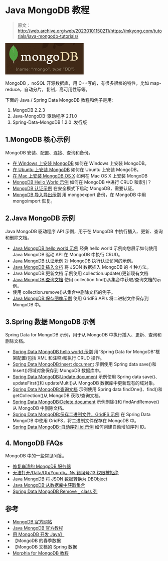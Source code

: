 # Java MongoDB 教程

> 原文：<http://web.archive.org/web/20230101150211/https://mkyong.com/tutorials/java-mongodb-tutorials/>

![mongodb-tutorials](img/cec2034576b9cc9992112a9db2e2d2fe.png "mongodb-tutorials")

MongoDB ，noSQL 开源数据库，用 C++写的，有很多很棒的特性，比如 map-reduce，自动分片，复制，高可用性等等。

下面的 Java / Spring Data MongoDB 教程和例子是用:

1.  MongoDB 2.2.3
2.  Java-MongoDB-驱动程序 2.11.0
3.  Spring-Data-MongoDB 1.2.0 .发行版

## 1.MongoDB 核心示例

MongoDB 安装、配置、连接、查询和备份。

*   [在 Windows 上安装 MongoDB](http://web.archive.org/web/20221225035509/http://www.mkyong.com/mongodb/how-to-install-mongodb-on-windows/)
    如何在 Windows 上安装 MongoDB。
*   [在 Ubuntu 上安装 MongoDB](http://web.archive.org/web/20221225035509/http://www.mkyong.com/mongodb/how-to-install-mongodb-on-ubuntu/)
    如何在 Ubuntu 上安装 MongoDB。
*   [在 Mac 上安装 MongoDB OS X](http://web.archive.org/web/20221225035509/http://www.mkyong.com/mongodb/how-to-install-mongodb-on-mac-os-x/)
    如何在 Mac OS X 上安装 MongoDB
*   [MongoDB Hello World 示例](http://web.archive.org/web/20221225035509/http://www.mkyong.com/mongodb/mongodb-hello-world-example/)
    如何在 MongoDB 中进行 CRUD 和索引？
*   [MongoDB 认证示例](http://web.archive.org/web/20221225035509/http://www.mkyong.com/mongodb/mongodb-authentication-example/)
    在安全模式下启动 MongoDB，需要认证。
*   [MongoDB 导入导出示例](http://web.archive.org/web/20221225035509/http://www.mkyong.com/mongodb/mongodb-import-and-export-example/)
    用 mongoexport 备份，在 MongoDB 中用 mongoimport 恢复。

## 2.Java MongoDB 示例

Java MongoDB 驱动程序 API 示例，用于在 MongoDB 中执行插入、更新、查询和删除文档。

*   [Java MongoDB hello world 示例](http://web.archive.org/web/20221225035509/http://www.mkyong.com/mongodb/java-mongodb-hello-world-example/)
    经典 hello world 示例向您展示如何使用 Java MongoDB 驱动 API 在 MongoDB 中执行 CRUD。
*   [Java MongoDB:认证示例](http://web.archive.org/web/20221225035509/http://www.mkyong.com/mongodb/java-authentication-access-to-mongodb/)
    对 MongoDB 执行认证访问的示例。
*   [Java MongoDB:插入文档](http://web.archive.org/web/20221225035509/http://www.mkyong.com/mongodb/java-mongodb-insert-a-document/)
    将 JSON 数据插入 MongoDB 的 4 种方法。
*   Java MongoDB:更新文档
    示例使用 collection.update()更新现有文档
*   [Java MongoDB:查询文档](http://web.archive.org/web/20221225035509/http://www.mkyong.com/mongodb/java-mongodb-query-document/)
    使用 collection.find()从集合中获取/查询文档的示例。
*   使用 collection.remove()从集合中删除文档的例子。
*   [Java MongoDB:保存图像示例](http://web.archive.org/web/20221225035509/http://www.mkyong.com/mongodb/java-mongodb-save-image-example/)
    使用 GridFS APIs 将二进制文件保存到 MongoDB 中。

## 3.Spring 数据 MongoDB 示例

Spring Data for MongoDB 示例，用于从 MongoDB 中执行插入、更新、查询和删除文档。

*   [Spring Data MongoDB hello world 示例](http://web.archive.org/web/20221225035509/http://www.mkyong.com/mongodb/spring-data-mongodb-hello-world-example/)
    用“Spring Data for MongoDB”框架配置(包括 XML 和注释)和执行 CRUD 操作。
*   [Spring Data MongoDB:Insert document](http://web.archive.org/web/20221225035509/http://www.mkyong.com/mongodb/spring-data-mongodb-insert-document/)
    示例使用 Spring data save()和 Insert()将域对象保存到 MongoDB 数据库中。
*   [Spring Data MongoDB:Update document](http://web.archive.org/web/20221225035509/http://www.mkyong.com/mongodb/spring-data-mongodb-update-document/)
    示例使用 Spring data save()、updateFirst()和 updateMulti()从 MongoDB 数据库中更新现有的域对象。
*   [Spring Data MongoDB:查询文档](http://web.archive.org/web/20221225035509/http://www.mkyong.com/mongodb/spring-data-mongodb-query-document/)
    示例使用 Spring data findOne()、find()和 getCollection()从 MongoDB 获取/查询文档。
*   [Spring Data MongoDB:Delete document](http://web.archive.org/web/20221225035509/http://www.mkyong.com/mongodb/spring-data-mongodb-delete-document/)
    示例删除()和 findAndRemove()从 MongoDB 中删除文档。
*   [Spring Data MongoDB:保存二进制文件，GridFS 示例](http://web.archive.org/web/20221225035509/http://www.mkyong.com/mongodb/spring-data-mongodb-save-binary-file-gridfs-example/)
    在 Spring Data MongoDB 中使用 GridFS，将二进制文件保存在 MongoDB 中。
*   [Spring Data MongoDB–自动序列 id 示例](http://web.archive.org/web/20221225035509/http://www.mkyong.com/mongodb/spring-data-mongodb-auto-sequence-id-example/)
    如何创建自动增加序列 ID。

## 4\. MongoDB FAQs

MongoDB 中的一些常见问答。

*   [修复崩溃的 MongoDB 服务器](http://web.archive.org/web/20221225035509/http://www.mkyong.com/mongodb/old-lock-file-datadbmongod-lock-probably-means-unclean-shutdown/)
*   [无法打开/Data/Db/Yourdb。Ns 错误号:13 权限被拒绝](http://web.archive.org/web/20221225035509/http://www.mkyong.com/mongodb/mongodb-couldnt-open-datadbyourdb-ns-errno13-permission-denied/)
*   [Java MongoDB:将 JSON 数据转换为 DBObject](http://web.archive.org/web/20221225035509/http://www.mkyong.com/mongodb/java-mongodb-convert-json-data-to-dbobject/)
*   [Java MongoDB:从数据库中获取集合](http://web.archive.org/web/20221225035509/http://www.mkyong.com/mongodb/java-mongodb-get-collection-from-database/)
*   [Spring Data MongoDB Remove _ class 列](http://web.archive.org/web/20221225035509/http://www.mkyong.com/mongodb/spring-data-mongodb-remove-_class-column/)

## 参考

*   [MongoDB 官方网站](http://web.archive.org/web/20221225035509/https://www.mongodb.org/)
*   [Java MongoDB 官方教程](http://web.archive.org/web/20221225035509/https://www.mongodb.org/display/DOCS/Java+Tutorial)
*   [用 MongoDB 开发 Java】](http://web.archive.org/web/20221225035509/http://www.slideshare.net/scotthernandez/mongo-seattle-java-development)
*   【MongoDB 的春季数据
*   【MongoDB 文档的 Spring 数据
*   [Morphia for MongoDB 教程](http://web.archive.org/web/20221225035509/https://code.google.com/p/morphia/)

<input type="hidden" id="mkyong-current-postId" value="8916">